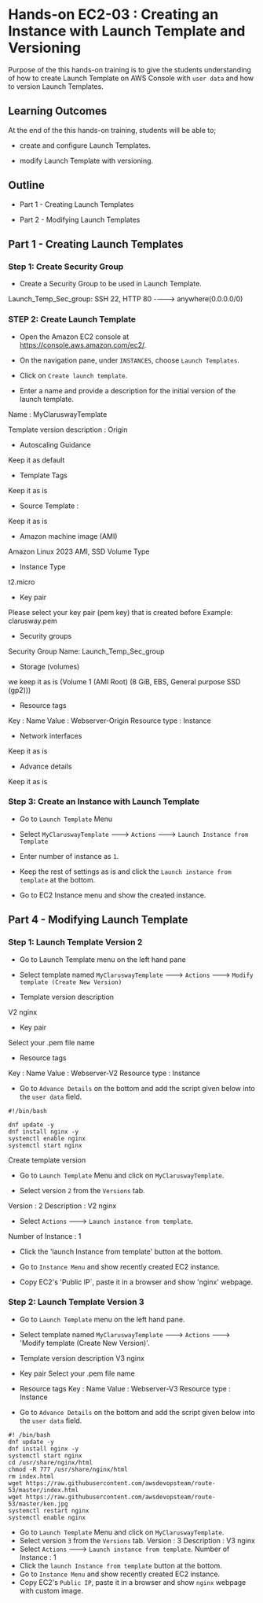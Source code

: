 # Hands-on EC2-03 : Creating an Instance with Launch Template and Versioning

Purpose of the this hands-on training is to give the students understanding of how to create Launch Template on AWS Console with `user data` and how to version Launch Templates.

## Learning Outcomes

At the end of the this hands-on training, students will be able to;

- create and configure Launch Templates.

- modify Launch Template with versioning.

## Outline

- Part 1 - Creating Launch Templates

- Part 2 - Modifying Launch Templates

## Part 1 - Creating Launch Templates

### Step 1: Create Security Group

- Create a Security Group to be used in Launch Template.


Launch_Temp_Sec_group: SSH 22, HTTP 80 ----> anywhere(0.0.0.0/0)


### STEP 2: Create Launch Template

- Open the Amazon EC2 console at https://console.aws.amazon.com/ec2/.

- On the navigation pane, under `INSTANCES`, choose `Launch Templates`.

- Click on `Create launch template`.

- Enter a name and provide a description for the initial version of the launch template.


Name                         : MyClaruswayTemplate

Template version description : Origin


- Autoscaling Guidance


Keep it as default


- Template Tags


Keep it as is


- Source Template :


Keep it as is


- Amazon machine image (AMI)

Amazon Linux 2023 AMI, SSD Volume Type

- Instance Type


t2.micro


- Key pair


Please select your key pair (pem key) that is created before
Example: clarusway.pem


- Security groups


Security Group Name: Launch_Temp_Sec_group


- Storage (volumes)


we keep it as is  (Volume 1 (AMI Root) (8 GiB, EBS, General purpose SSD (gp2)))


- Resource tags


Key             : Name
Value           : Webserver-Origin
Resource type   : Instance


- Network interfaces


Keep it as is


- Advance details


Keep it as is


### Step 3: Create an Instance with Launch Template

-  Go to `Launch Template` Menu

-  Select `MyClaruswayTemplate` ---> `Actions` ---> `Launch Instance from Template`

-  Enter number of instance as `1`.

-  Keep the rest of settings as is and click the `Launch instance from template` at the bottom.

-  Go to EC2 Instance menu and show the created instance.

## Part 4 - Modifying Launch Template

### Step 1: Launch Template Version 2

-  Go to Launch Template menu on the left hand pane

-  Select template named `MyClaruswayTemplate` ---> `Actions` ---> `Modify template (Create New Version)`

-  Template version description


V2 nginx


- Key pair


Select your .pem file name


-  Resource tags


Key             : Name
Value           : Webserver-V2
Resource type   : Instance


-  Go to `Advance Details` on the bottom and add the script given below into the `user data` field.

```
#!/bin/bash

dnf update -y
dnf install nginx -y
systemctl enable nginx
systemctl start nginx
```
Create template version
-  Go to `Launch Template` Menu and click on `MyClaruswayTemplate`.

-  Select version `2` from the `Versions` tab.


Version         : 2
Description     : V2 nginx

- Select `Actions` ---> `Launch instance from template`.


Number of Instance : 1


- Click the 'launch Instance from template' button at the bottom.

- Go to `Instance Menu` and show recently created EC2 instance.

- Copy EC2's 'Public IP`, paste it in a browser and show 'nginx' webpage.
### Step 2: Launch Template Version 3
- Go to `Launch Template` menu on the left hand pane.
- Select template named `MyClaruswayTemplate` ---> `Actions` ---> 'Modify template (Create New Version)'.
-  Template version description
V3 nginx
- Key pair
Select your .pem file name
- Resource tags
Key             : Name
Value           : Webserver-V3
Resource type   : Instance

- Go to `Advance Details` on the bottom and add the script given below into the `user data` field.
```
#! /bin/bash
dnf update -y
dnf install nginx -y
systemctl start nginx
cd /usr/share/nginx/html
chmod -R 777 /usr/share/nginx/html
rm index.html
wget https://raw.githubusercontent.com/awsdevopsteam/route-53/master/index.html
wget https://raw.githubusercontent.com/awsdevopsteam/route-53/master/ken.jpg
systemctl restart nginx
systemctl enable nginx
```

- Go to `Launch Template` Menu and click on `MyClaruswayTemplate`.
- Select version `3` from the `Versions` tab.
Version         : 3
Description     : V3 nginx
- Select `Actions` ---> `Launch instance from template`.
Number of Instance : 1
- Click the `launch Instance from template` button at the bottom.
- Go to `Instance Menu` and show recently created EC2 instance.
- Copy EC2's `Public IP`, paste it in a browser and show `nginx` webpage with custom image.
